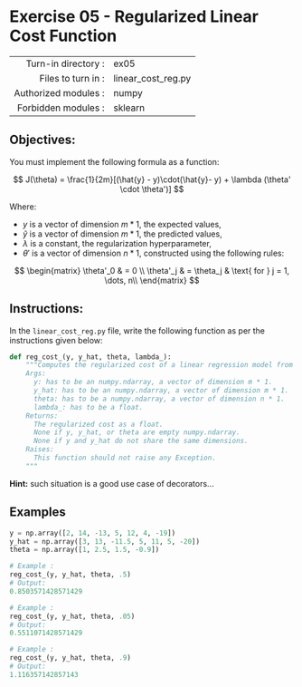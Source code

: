 # Exercise 05 - Regularized Linear Cost Function
|                         |                    |
| -----------------------:| ------------------ |
|   Turn-in directory :   |  ex05              |
|   Files to turn in :    |  linear_cost_reg.py|
|   Authorized modules :  |  numpy             |
|   Forbidden modules :   |  sklearn           |

## Objectives:
You must implement the following formula as a function:  

$$
J(\theta)  =  \frac{1}{2m}[(\hat{y} - y)\cdot(\hat{y}- y) + \lambda (\theta' \cdot \theta')]
$$  

Where:
- $y$ is a vector of dimension $m * 1$, the expected values,
- $\hat{y}$ is a vector of dimension $m * 1$, the predicted values,
- $\lambda$ is a constant, the regularization hyperparameter,
- $\theta'$ is a vector of dimension $n * 1$, constructed using the following rules:
  
$$
\begin{matrix}
\theta'_0 & =  0 \\
\theta'_j & =  \theta_j & \text{ for } j = 1, \dots, n\\    
\end{matrix}
$$

## Instructions:
In the `linear_cost_reg.py` file, write the following function as per the instructions given below:
```python
def reg_cost_(y, y_hat, theta, lambda_):
    """Computes the regularized cost of a linear regression model from two non-empty numpy.ndarray, without any for loop. The two arrays must have the same dimensions.
    Args:
      y: has to be an numpy.ndarray, a vector of dimension m * 1.
      y_hat: has to be an numpy.ndarray, a vector of dimension m * 1.
      theta: has to be a numpy.ndarray, a vector of dimension n * 1.
      lambda_: has to be a float.
    Returns:
      The regularized cost as a float.
      None if y, y_hat, or theta are empty numpy.ndarray.
      None if y and y_hat do not share the same dimensions.
    Raises:
      This function should not raise any Exception.
    """
```
**Hint:** such situation is a good use case of decorators...


## Examples
```python
y = np.array([2, 14, -13, 5, 12, 4, -19])
y_hat = np.array([3, 13, -11.5, 5, 11, 5, -20])
theta = np.array([1, 2.5, 1.5, -0.9])

# Example :
reg_cost_(y, y_hat, theta, .5)
# Output:
0.8503571428571429

# Example :
reg_cost_(y, y_hat, theta, .05)
# Output:
0.5511071428571429

# Example :
reg_cost_(y, y_hat, theta, .9)
# Output:
1.116357142857143
```
